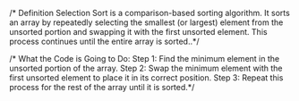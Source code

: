 
/*  Definition
Selection Sort is a comparison-based sorting algorithm. It sorts an array by repeatedly selecting the smallest (or largest) element from the unsorted portion and swapping it with the first unsorted element. This process continues until the entire array is sorted..*/

/* What the Code is Going to Do:
Step 1: Find the minimum element in the unsorted portion of the array.
Step 2: Swap the minimum element with the first unsorted element to place it in its correct position.
Step 3: Repeat this process for the rest of the array until it is sorted.*/